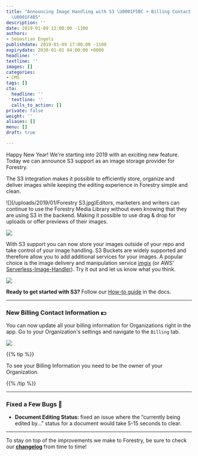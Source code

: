 ```yaml
---
title: "Announcing Image Handling with S3 \U0001F5BC️ + Billing Contact Information
  \U0001F4B5"
description: ''
date: 2019-01-09 12:00:00 -1100
authors:
- Sebastian Engels
publishdate: 2019-01-09 17:00:00 -1100
expirydate: 2030-01-01 04:00:00 +0000
headline: ''
textline: ''
images: []
categories:
- CMS
tags: []
cta:
  headline: ''
  textline: ''
  calls_to_action: []
private: false
weight: ''
aliases: []
menu: []
draft: true

---
```

Happy New Year! We're starting into 2019 with an exciting new feature. Today we can announce S3 support as an image storage provider for Forestry.

The S3 integration makes it possible to efficiently store, organize and deliver images while keeping the editing experience in Forestry simple and clean.

![](/uploads/2019/01/Forestry S3.jpg)Editors, marketers and writers can continue to use the Forestry Media Library without even knowing that they are using S3 in the backend. Making it possible to use drag & drop for uploads or offer previews of their images.

![](/uploads/2019/01/dragndrop.png)

With S3 support you can now store your images outside of your repo and take control of your image handling. S3 Buckets are widely supported and therefore allow you to add additional services for your images. A popular choice is the image delivery and manipulation service [imgix](https://docs.imgix.com/setup/quick-start) (or AWS' [Serverless-Image-Handler](https://aws.amazon.com/answers/web-applications/serverless-image-handler/)). Try it out and let us know what you think.

![](/uploads/2019/01/manipulations-2.png)

**Ready to get started with S3?** Follow our [How-to guide](/docs/media/cloud-media-storage-with-aws-s3/) in the docs.

***

### New Billing Contact Information 💵

You can now update all your billing information for Organizations right in the app. Go to your Organization's settings and navigate to the `Billing` tab.

![](/uploads/2019/01/billing-information.png)

{{% tip %}}

To see your Billing Information you need to be the owner of your Organization.

{{% /tip %}}

***

### Fixed a Few Bugs 🐛

* **Document Editing Status:** fixed an issue where the “currently being edited by…” status for a document would take 5-15 seconds to clear.

***

To stay on top of the improvements we make to Forestry, be sure to check our [**changelog**](https://forestry.io/docs/changelog/) from time to time!